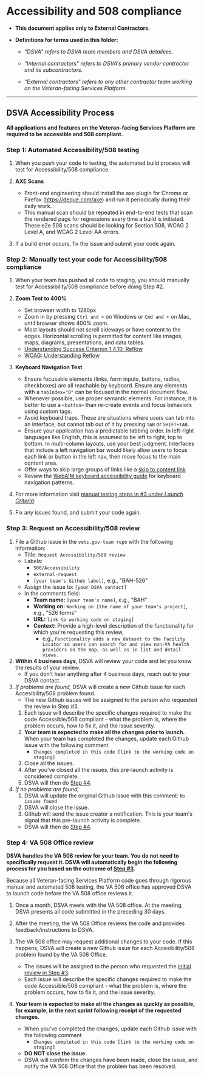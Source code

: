 # Accessibility and 508 compliance

* **This document applies only to External Contractors.**

* **Definitions for terms used in this folder:**

  * *"DSVA" refers to DSVA team members and DSVA detailees.*

  * *"Internal contractors" refers to DSVA's primary vendor contractor and its subcontractors.*

  * *"External contractors" refers to any other contractor team working on the Veteran-facing Services Platform.*

<hr>


## DSVA Accessibility Process

**All applications and features on the Veteran-facing Services Platform are required to be accessible and 508 compliant.** 

### Step 1: Automated Accessibility/508 testing

1. When you push your code to testing, the automated build process will test for Accessibility/508 compliance.

1. **AXE Scans**
   - Front-end engineering should install the axe plugin for Chrome or Firefox (https://deque.com/axe) and run it periodically during their daily work.
   - This manual scan should be repeated in end-to-end tests that scan the rendered page for regressions every time a build is initiated. These e2e 508 scans should be looking for Section 508, WCAG 2 Level A, and WCAG 2 Level AA errors.

1. If a build error occurs, fix the issue and submit your code again.


### Step 2: Manually test your code for Accessibility/508 compliance

1. When your team has pushed all code to staging, you should manually test for Accessibility/508 compliance before doing Step #2.

1. **Zoom Test to 400%** 
   - Set browser width to 1280px
   - Zoom in by pressing `Ctrl and +` on Windows or `Cmd and +` on Mac, until browser shows 400% zoom.
   - Most layouts should not scroll sideways or have content to the edges. Horizontal scrolling is permitted for content like images, maps, diagrams,
presentations, and data tables.
   - [Understanding Success Criterion 1.4.10: Reflow](https://www.w3.org/WAI/WCAG21/Understanding/reflow.html)
   - [WCAG: Understanding Reflow](https://www.w3.org/WAI/WCAG21/Understanding/reflow.html)
1. **Keyboard Navigation Test**
   - Ensure focusable elements (links, form inputs, buttons, radios, checkboxes) are all reachable by keyboard. Ensure any elements with a `tabIndex="0"` can be focused in the normal document flow.
   - Whenever possible, use proper semantic elements. For instance, it is better to use a `<button>` than re-create events and focus behaviors using custom tags.
   - Avoid keyboard traps. These are situations where users can tab into an
     interface, but cannot tab out of it by pressing `TAB` or `SHIFT+TAB`.
   - Ensure your application has a predictable tabbing order. In left-right
     languages like English, this is assumed to be left to right, top to bottom.
In multi-column layouts, use your best judgment. Interfaces that include a left
navigation bar would likely allow users to focus each link or button in the left
nav, then move focus to the main content area. 
   - Offer ways to skip large groups of links like a [skip to content link](https://webaim.org/techniques/skipnav/)
   - Review the [WebAIM keyboard accessibility guide](https://webaim.org/techniques/keyboard/) for keyboard navigation patterns.

1. For more information visit [manual testing steps in #3 under *Launch Criteria*](https://github.com/department-of-veterans-affairs/vets.gov-team/blob/master/Practice%20Areas/Accessibility/a11y-508-launch-guidelines.md#launch-criteria).

1. Fix any issues found, and submit your code again.


### Step 3: Request an Accessibility/508 review

1. File a Github issue in the ```vets.gov-team repo``` with the following information:
    * Title: ```Request Accessibility/508 review```
    * Labels: 
      * ```508/Accessibility```
      * ```external-request```
      * ```[your team's Github label]```, e.g., "BAH-526"
    * Assign the issue to: ```[your DSVA contact]```
    * In the comments field: 
      * **Team name:** ```[your team's name]```, e.g., "BAH"
      * **Working on:** ```Working on [the name of your team's project]```, e.g., "526 forms"
      * **URL:** ```link to working code on staging]``` 
      * **Context:** Provide a high-level description of the functionality for which you're requesting this review, 
        * e.g., ```Functionality adds a new dataset to the Facility Locator so users can search for and view non-VA health providers on the map, as well as in list and detail views.```     
1. **Within 4 business days**, DSVA will review your code and let you know the results of your review.
    * If you don't hear anything after 4 business days, reach out to your DSVA contact.
1. *If problems are found,* DSVA will create a new Github issue for each Accesibility/508 problem found. 
    * The new Github issues will be assigned to the person who requested the review in Step #3. 
    1. Each issue will describe the specific changes required to make the code Accessible/508 compliant - what the problem is, where the problem occurs, how to fix it, and the issue severity.
    1. **Your team is expected to make all the changes prior to launch.** When your team has completed the changes, update each Github issue with the following comment
        * ```Changes completed in this code [link to the working code on staging]```
    1. Close all the issues.
    1. After you've closed all the issues, this pre-launch activity is considered complete.
    1. DSVA will then do [Step #4](#step-4-va-508-office-review).
1. *If no problems are found,* 
    1. DSVA will update the original Github issue with this comment: ```No issues found```
    1. DSVA will close the issue.
    1. Github will send the issue creator a notification. This is your team's signal that this pre-launch activity is complete.
    * DSVA will then do [Step #4](#step-4-va-508-office-review).


### Step 4: VA 508 Office review

**DSVA handles the VA 508 review for your team. You do not need to specifically request it. DSVA will automatically begin the following process for you based on the outcome of [Step #3](#step-3-request-an-accessibility508-review).**

Because all Veteran-facing Services Platform code goes through rigorous manual and automated 508 testing, the VA 508 office has approved DSVA to launch code before the VA 508 office reviews it. 

1. Once a month, DSVA meets with the VA 508 office. At the meeting, DSVA presents all code submitted in the preceding 30 days.

1. After the meeting, the VA 508 Office reviews the code and provides feedback/instructions to DSVA.

1. The VA 508 office may request additional changes to your code. If this happens, DSVA will create a new Github issue for each Accesibility/508 problem found by the VA 508 Office.
    * The issues will be assigned to the person who requested the [initial review in Step #3](#step-3-request-an-accessibility508-review).
    * Each issue will describe the specific changes required to make the code Accessible/508 compliant - what the problem is, where the problem occurs, how to fix it, and the issue severity. 

1. **Your team is expected to make all the changes as quickly as possible, for example, in the next sprint following receipt of the requested changes.**
    * When you've completed the changes, update each Github issue with the following comment
      * ```Changes completed in this code [link to the working code on staging]```
    * **DO NOT close the issue.**
    * DSVA will confirm the changes have been made, close the issue, and notify the VA 508 Office that the problem has been resolved.
